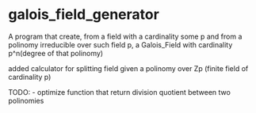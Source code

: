 # galois_field_generator
A program that create, from a field with a cardinality some p and from a polinomy irreducible over such field p,  a Galois_Field with cardinality p^n(degree of that polinomy)

added calculator for splitting field given a polinomy over Zp (finite field of cardinality p) 

TODO:
	- optimize function that return division quotient between two polinomies


